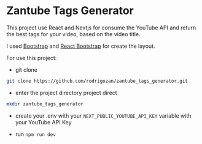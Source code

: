 # Zantube Tags Generator

This project use React and Nextjs for consume the YouTube API and return the best tags for your video, based on the video title.

I used [Bootstrap](https://getbootstrap.com) and [React Bootstrap](https://react-bootstrap.netlify.app/) for create the layout.

For use this project:

- git clone
```bash
git clone https://github.com/rodrigozan/zantube_tags_generator.git
```

- enter the project directory project direct

```bash
mkdir zantube_tags_generator
```

- create your .env with your `NEXT_PUBLIC_YOUTUBE_API_KEY` variable with your YouTube API Key
  
- run `npm run dev`
